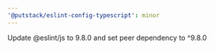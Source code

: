 ```yaml
---
'@putstack/eslint-config-typescript': minor
---
```


Update @eslint/js to 9.8.0 and set peer dependency to ^9.8.0
